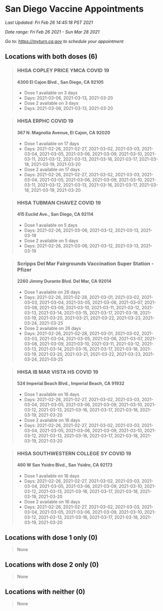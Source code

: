 # San Diego Vaccine Appointments
*Last Updated: Fri Feb 26 14:45:18 PST 2021*

*Date range: Fri Feb 26 2021 - Sun Mar 28 2021*

*Go to: <https://myturn.ca.gov> to schedule your appointment*


## Locations with both doses (6)

>### HHSA COPLEY PRICE YMCA COVID 19
>#### 4300 El Cajon Blvd., San Diego, CA 92105
>- Dose 1 available on 3 days
>  - Days: 2021-03-06, 2021-03-13, 2021-03-20
>- Dose 2 available on 3 days
>  - Days: 2021-03-06, 2021-03-13, 2021-03-20

>### HHSA ERPHC COVID 19
>#### 367 N. Magnolia Avenue, El Cajon, CA 92020
>- Dose 1 available on 17 days
>  - Days: 2021-02-26, 2021-02-27, 2021-03-02, 2021-03-03, 2021-03-04, 2021-03-05, 2021-03-06, 2021-03-09, 2021-03-10, 2021-03-11, 2021-03-12, 2021-03-13, 2021-03-16, 2021-03-17, 2021-03-18, 2021-03-19, 2021-03-20
>- Dose 2 available on 17 days
>  - Days: 2021-02-26, 2021-02-27, 2021-03-02, 2021-03-03, 2021-03-04, 2021-03-05, 2021-03-06, 2021-03-09, 2021-03-10, 2021-03-11, 2021-03-12, 2021-03-13, 2021-03-16, 2021-03-17, 2021-03-18, 2021-03-19, 2021-03-20

>### HHSA TUBMAN CHAVEZ COVID 19
>#### 415 Euclid Ave., San Diego, CA 92114
>- Dose 1 available on 5 days
>  - Days: 2021-02-26, 2021-03-06, 2021-03-12, 2021-03-13, 2021-03-19
>- Dose 2 available on 5 days
>  - Days: 2021-02-26, 2021-03-06, 2021-03-12, 2021-03-13, 2021-03-19

>### Scripps Del Mar Fairgrounds Vaccination Super Station - Pfizer
>#### 2260 Jimmy Durante Blvd.  Del Mar, CA 92014
>- Dose 1 available on 26 days
>  - Days: 2021-02-26, 2021-02-28, 2021-03-01, 2021-03-02, 2021-03-03, 2021-03-04, 2021-03-05, 2021-03-06, 2021-03-07, 2021-03-08, 2021-03-09, 2021-03-10, 2021-03-11, 2021-03-12, 2021-03-13, 2021-03-14, 2021-03-15, 2021-03-17, 2021-03-18, 2021-03-19, 2021-03-20, 2021-03-21, 2021-03-22, 2021-03-23, 2021-03-24, 2021-03-25
>- Dose 2 available on 26 days
>  - Days: 2021-02-26, 2021-02-28, 2021-03-01, 2021-03-02, 2021-03-03, 2021-03-04, 2021-03-05, 2021-03-06, 2021-03-07, 2021-03-08, 2021-03-09, 2021-03-10, 2021-03-11, 2021-03-12, 2021-03-13, 2021-03-14, 2021-03-15, 2021-03-17, 2021-03-18, 2021-03-19, 2021-03-20, 2021-03-21, 2021-03-22, 2021-03-23, 2021-03-24, 2021-03-25

>### HHSA IB MAR VISTA HS COVID 19
>#### 524 Imperial Beach Blvd., Imperial Beach, CA 91932
>- Dose 1 available on 16 days
>  - Days: 2021-02-26, 2021-02-27, 2021-03-02, 2021-03-03, 2021-03-04, 2021-03-05, 2021-03-06, 2021-03-09, 2021-03-10, 2021-03-12, 2021-03-13, 2021-03-16, 2021-03-17, 2021-03-18, 2021-03-19, 2021-03-20
>- Dose 2 available on 16 days
>  - Days: 2021-02-26, 2021-02-27, 2021-03-02, 2021-03-03, 2021-03-04, 2021-03-05, 2021-03-06, 2021-03-09, 2021-03-10, 2021-03-12, 2021-03-13, 2021-03-16, 2021-03-17, 2021-03-18, 2021-03-19, 2021-03-20

>### HHSA SOUTHWESTERN COLLEGE SY COVID 19
>#### 460 W San Ysidro Blvd., San Ysidro, CA 92173
>- Dose 1 available on 16 days
>  - Days: 2021-02-26, 2021-02-27, 2021-03-02, 2021-03-03, 2021-03-04, 2021-03-05, 2021-03-06, 2021-03-09, 2021-03-10, 2021-03-12, 2021-03-13, 2021-03-16, 2021-03-17, 2021-03-18, 2021-03-19, 2021-03-20
>- Dose 2 available on 16 days
>  - Days: 2021-02-26, 2021-02-27, 2021-03-02, 2021-03-03, 2021-03-04, 2021-03-05, 2021-03-06, 2021-03-09, 2021-03-10, 2021-03-12, 2021-03-13, 2021-03-16, 2021-03-17, 2021-03-18, 2021-03-19, 2021-03-20

## Locations with dose 1 only (0)

>None

## Locations with dose 2 only (0)

>None

## Locations with neither (0)

>None


